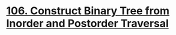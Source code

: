 # [106. Construct Binary Tree from Inorder and Postorder Traversal](https://leetcode.com/problems/construct-binary-tree-from-inorder-and-postorder-traversal/)

